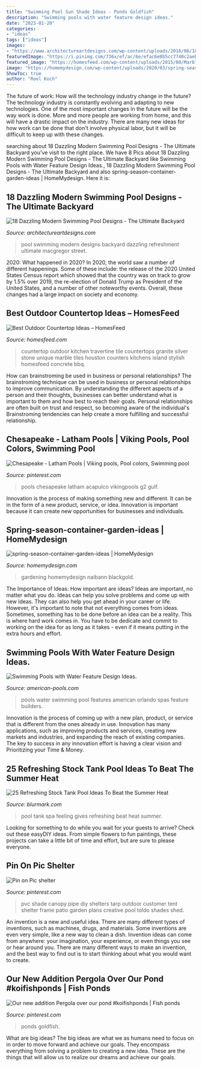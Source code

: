 ```yaml
---
title: "Swimming Pool Sun Shade Ideas - Ponds Goldfish"
description: "Swimming pools with water feature design ideas."
date: "2023-01-20"
categories:
- "ideas"
tags: ["ideas"]
images:
- "https://www.architectureartdesigns.com/wp-content/uploads/2016/06/18-Dazzling-Modern-Swimming-Pool-Designs-The-Ultimate-Backyard-Refreshment-17.jpg"
featuredImage: "https://i.pinimg.com/736x/ef/ac/6e/efac6e8b5cc7740c2aebeff196a87c14.jpg"
featured_image: "https://homesfeed.com/wp-content/uploads/2015/08/Marble-countertop-for-outdoor.jpg"
image: "https://homemydesign.com/wp-content/uploads/2020/03/spring-season-container-garden-ideas.jpg"
ShowToc: true
author: "Roel Koch"
---
```



The future of work: How will the technology industry change in the future?
The technology industry is constantly evolving and adapting to new technologies. One of the most important changes in the future will be the way work is done. More and more people are working from home, and this will have a drastic impact on the industry. There are many new ideas for how work can be done that don't involve physical labor, but it will be difficult to keep up with these changes.

	

		
searching about 18 Dazzling Modern Swimming Pool Designs - The Ultimate Backyard you've visit to the right place. We have 8 Pics about 18 Dazzling Modern Swimming Pool Designs - The Ultimate Backyard like Swimming Pools with Water Feature Design Ideas., 18 Dazzling Modern Swimming Pool Designs - The Ultimate Backyard and also spring-season-container-garden-ideas | HomeMydesign. Here it is:
		
    
## 18 Dazzling Modern Swimming Pool Designs - The Ultimate Backyard

<img loading=lazy src="https://www.architectureartdesigns.com/wp-content/uploads/2016/06/18-Dazzling-Modern-Swimming-Pool-Designs-The-Ultimate-Backyard-Refreshment-17.jpg" onerror="this.onerror=null;this.src='https://tse4.mm.bing.net/th?id=OIP.2ibOm-egAJh-0F1Hxp7qQQHaLF&amp;pid=15.1';" alt="18 Dazzling Modern Swimming Pool Designs - The Ultimate Backyard">

_Source: architectureartdesigns.com_

>pool swimming modern designs backyard dazzling refreshment ultimate macgregor street. 

	

2020: What happened in 2020?
In 2020, the world saw a number of different happenings. Some of these include: the release of the 2020 United States Census report which showed that the country was on track to grow by 1.5% over 2019, the re-election of Donald Trump as President of the United States, and a number of other noteworthy events. Overall, these changes had a large impact on society and economy.

    
## Best Outdoor Countertop Ideas – HomesFeed

<img loading=lazy src="https://homesfeed.com/wp-content/uploads/2015/08/Marble-countertop-for-outdoor.jpg" onerror="this.onerror=null;this.src='https://tse3.mm.bing.net/th?id=OIP.OD0EffknfvB7pviDlOf9OQHaFj&amp;pid=15.1';" alt="Best Outdoor Countertop Ideas – HomesFeed">

_Source: homesfeed.com_

>countertop outdoor kitchen travertine tile countertops granite silver stone unique marble tiles houston counters kitchens island stylish homesfeed concrete bbq. 

	

How can brainstroming be used in business or personal relationships?
The brainstroming technique can be used in business or personal relationships to improve communication. By understanding the different aspects of a person and their thoughts, businesses can better understand what is important to them and how best to reach their goals. Personal relationships are often built on trust and respect, so becoming aware of the individual's Brainstroming tendencies can help create a more fulfilling and successful relationship.

    
## Chesapeake - Latham Pools | Viking Pools, Pool Colors, Swimming Pool

<img loading=lazy src="https://i.pinimg.com/736x/7b/60/6d/7b606db0cee06feb640aafdfb0fe98ec.jpg" onerror="this.onerror=null;this.src='https://tse4.mm.bing.net/th?id=OIP.FK8TbWyuROdmeSShZGXqAgHaFj&amp;pid=15.1';" alt="Chesapeake - Latham Pools | Viking pools, Pool colors, Swimming pool">

_Source: pinterest.com_

>pools chesapeake latham acapulco vikingpools g2 gulf. 

	

Innovation is the process of making something new and different. It can be in the form of a new product, service, or idea. Innovation is important because it can create new opportunities for businesses and individuals.

    
## Spring-season-container-garden-ideas | HomeMydesign

<img loading=lazy src="https://homemydesign.com/wp-content/uploads/2020/03/spring-season-container-garden-ideas.jpg" onerror="this.onerror=null;this.src='https://tse3.mm.bing.net/th?id=OIP._wBwCi9UXkdWvpzY7vaRwQHaK0&amp;pid=15.1';" alt="spring-season-container-garden-ideas | HomeMydesign">

_Source: homemydesign.com_

>gardening homemydesign naibann blackgold. 

	

The Importance of Ideas: How important are ideas?
Ideas are important, no matter what you do. Ideas can help you solve problems and come up with new ideas. They can also help you get ahead in your career or life.
However, it's important to note that not everything comes from ideas. Sometimes, something has to be done before an idea can be a reality. This is where hard work comes in. You have to be dedicate and commit to working on the idea for as long as it takes - even if it means putting in the extra hours and effort.

    
## Swimming Pools With Water Feature Design Ideas.

<img loading=lazy src="https://www.american-pools.com/wp-content/uploads/2016/02/poolside-fountain-night.jpg" onerror="this.onerror=null;this.src='https://tse2.mm.bing.net/th?id=OIP.dLAlPh1mgifqWTirCpyhxwHaLH&amp;pid=15.1';" alt="Swimming Pools with Water Feature Design Ideas.">

_Source: american-pools.com_

>pools water swimming pool features american orlando spas feature builders. 

	

Innovation is the process of coming up with a new plan, product, or service that is different from the ones already in use. Innovation has many applications, such as improving products and services, creating new markets and industries, and expanding the reach of existing companies. The key to success in any innovation effort is having a clear vision and Prioritizing your Time & Money.

    
## 25 Refreshing Stock Tank Pool Ideas To Beat The Summer Heat

<img loading=lazy src="http://www.blurmark.com/wp-content/uploads/2017/07/Stock-Tank-Pool-Gives-You-Spa-Like-Feeling.jpg" onerror="this.onerror=null;this.src='https://tse4.mm.bing.net/th?id=OIP.4leCEug5b4IS0Ky4NsnAMgHaE-&amp;pid=15.1';" alt="25 Refreshing Stock Tank Pool Ideas To Beat the Summer Heat">

_Source: blurmark.com_

>pool tank spa feeling gives refreshing beat heat summer. 

	

Looking for something to do while you wait for your guests to arrive? Check out these easyDIY ideas. From simple flowers to fun paintings, these projects can take a little bit of time and effort, but are sure to please everyone.

    
## Pin On Pic Shelter

<img loading=lazy src="https://i.pinimg.com/736x/f4/e5/1e/f4e51e99dbca782ad1917f9df80e758b--shelters-pvc.jpg" onerror="this.onerror=null;this.src='https://tse3.mm.bing.net/th?id=OIP.e-FnQdIk9opRXv1ZIIXBnwHaNK&amp;pid=15.1';" alt="Pin on Pic shelter">

_Source: pinterest.com_

>pvc shade canopy pipe diy shelters tarp outdoor customer tent shelter frame patio garden plans creative pool toldo shades shed. 

	

An invention is a new and useful idea. There are many different types of inventions, such as machines, drugs, and materials. Some inventions are even very simple, like a new way to clean a dish. Invention ideas can come from anywhere: your imagination, your experience, or even things you see or hear around you. There are many different ways to make an invention, and the best way to find out is to start thinking about what you would want to create.

    
## Our New Addition Pergola Over Our Pond #koifishponds | Fish Ponds

<img loading=lazy src="https://i.pinimg.com/736x/ef/ac/6e/efac6e8b5cc7740c2aebeff196a87c14.jpg" onerror="this.onerror=null;this.src='https://tse3.mm.bing.net/th?id=OIP.8pwnTLjeuiUt6pb_a-g0IgHaJ6&amp;pid=15.1';" alt="Our new addition Pergola over our pond #koifishponds | Fish ponds">

_Source: pinterest.com_

>ponds goldfish. 

	

What are big ideas?
The big ideas are what we as humans need to focus on in order to move forward and achieve our goals. They encompass everything from solving a problem to creating a new idea. These are the things that will allow us to realize our dreams and achieve our goals.

